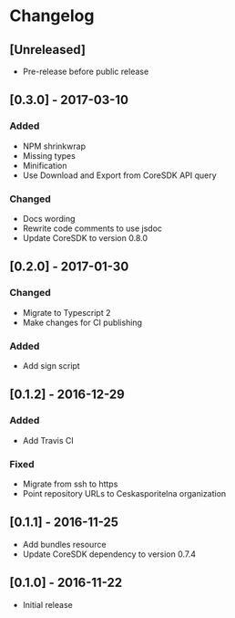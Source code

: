 # Changelog

## [Unreleased]

- Pre-release before public release

## [0.3.0] - 2017-03-10
### Added
  - NPM shrinkwrap
  - Missing types
  - Minification
  - Use Download and Export from CoreSDK API query

### Changed
  - Docs wording
  - Rewrite code comments to use jsdoc
  - Update CoreSDK to version 0.8.0

## [0.2.0] - 2017-01-30
### Changed
  - Migrate to Typescript 2
  - Make changes for CI publishing

### Added
  - Add sign script

## [0.1.2] - 2016-12-29
### Added
  - Add Travis CI

### Fixed
  - Migrate from ssh to https
  - Point repository URLs to Ceskasporitelna organization

## [0.1.1] - 2016-11-25
- Add bundles resource
- Update CoreSDK dependency to version 0.7.4

## [0.1.0] - 2016-11-22
- Initial release